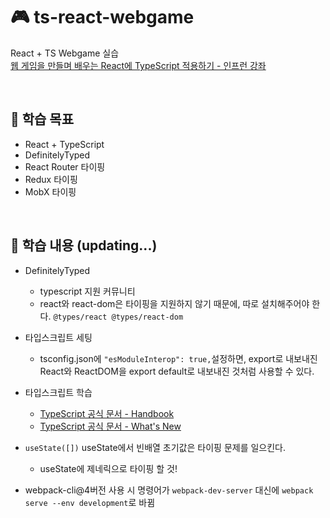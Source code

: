 # 🎮 ts-react-webgame
React + TS Webgame 실습 <br>
[웹 게임을 만들며 배우는 React에 TypeScript 적용하기 - 인프런 강좌](https://www.inflearn.com/course/react-typescript-webgame#)

<br>

## 🎱 학습 목표
- React + TypeScript
- DefinitelyTyped
- React Router 타이핑
- Redux 타이핑
- MobX 타이핑

<br>

## 🎱 학습 내용 (updating...)
- DefinitelyTyped
  - typescript 지원 커뮤니티
  - react와 react-dom은 타이핑을 지원하지 않기 때문에, 따로 설치해주어야 한다. `@types/react @types/react-dom`

- 타입스크립트 세팅
  - tsconfig.json에 `"esModuleInterop": true,`설정하면, export로 내보내진 React와 ReactDOM을 export default로 내보내진 것처럼 사용할 수 있다.

- 타입스크립트 학습
  - [TypeScript 공식 문서 - Handbook](https://www.typescriptlang.org/ko/docs/handbook/intro.html)
  - [TypeScript 공식 문서 - What's New](https://www.typescriptlang.org/docs/handbook/release-notes/overview.html)

- `useState([])` useState에서 빈배열 초기값은 타이핑 문제를 일으킨다.
  - useState에 제네릭으로 타이핑 할 것!

- webpack-cli@4버전 사용 시 명령어가 `webpack-dev-server` 대신에 `webpack serve --env development`로 바뀜